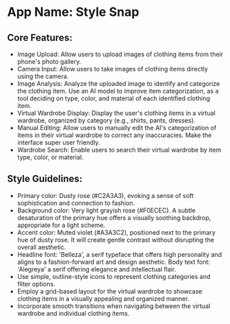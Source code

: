 # **App Name**: Style Snap

## Core Features:

- Image Upload: Allow users to upload images of clothing items from their phone's photo gallery.
- Camera Input: Allow users to take images of clothing items directly using the camera.
- Image Analysis: Analyze the uploaded image to identify and categorize the clothing item. Use an AI model to improve item categorization, as a tool deciding on type, color, and material of each identified clothing item.
- Virtual Wardrobe Display: Display the user's clothing items in a virtual wardrobe, organized by category (e.g., shirts, pants, dresses).
- Manual Editing: Allow users to manually edit the AI's categorization of items in their virtual wardrobe to correct any inaccuracies. Make the interface super user friendly.
- Wardrobe Search: Enable users to search their virtual wardrobe by item type, color, or material.

## Style Guidelines:

- Primary color: Dusty rose (#C2A3A3), evoking a sense of soft sophistication and connection to fashion.
- Background color: Very light grayish rose (#F0ECEC). A subtle desaturation of the primary hue offers a visually soothing backdrop, appropriate for a light scheme.
- Accent color: Muted violet (#A3A3C2), positioned next to the primary hue of dusty rose. It will create gentle contrast without disrupting the overall aesthetic.
- Headline font: 'Belleza', a serif typeface that offers high personality and aligns to a fashion-forward art and design aesthetic. Body text font: 'Alegreya' a serif offering elegance and intellectual flair.
- Use simple, outline-style icons to represent clothing categories and filter options.
- Employ a grid-based layout for the virtual wardrobe to showcase clothing items in a visually appealing and organized manner.
- Incorporate smooth transitions when navigating between the virtual wardrobe and individual clothing items.
